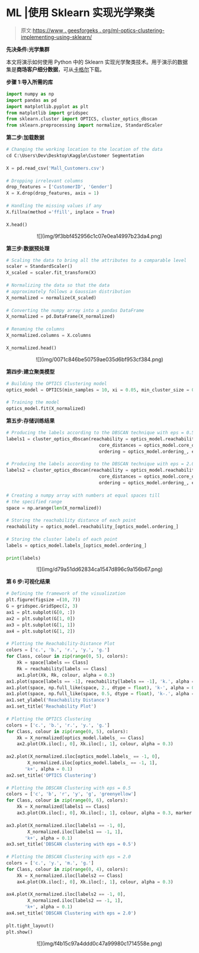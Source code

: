 # ML |使用 Sklearn 实现光学聚类

> 原文:[https://www . geesforgeks . org/ml-optics-clustering-implementing-using-sklearn/](https://www.geeksforgeeks.org/ml-optics-clustering-implementing-using-sklearn/)

**先决条件:光学集群**

本文将演示如何使用 Python 中的 Sklearn 实现光学聚类技术。用于演示的数据集是**商场客户细分数据**，可从[卡格尔](https://www.kaggle.com/vjchoudhary7/customer-segmentation-tutorial-in-python)下载。

**步骤 1:导入所需的库**

```py
import numpy as np
import pandas as pd
import matplotlib.pyplot as plt
from matplotlib import gridspec
from sklearn.cluster import OPTICS, cluster_optics_dbscan
from sklearn.preprocessing import normalize, StandardScaler
```

**第二步:加载数据**

```py
# Changing the working location to the location of the data
cd C:\Users\Dev\Desktop\Kaggle\Customer Segmentation

X = pd.read_csv('Mall_Customers.csv')

# Dropping irrelevant columns
drop_features = ['CustomerID', 'Gender']
X = X.drop(drop_features, axis = 1)

# Handling the missing values if any
X.fillna(method ='ffill', inplace = True)

X.head()
```

<center>![](img/9f3bbf452956c1c07e0ea14997b23da4.png)</center>

**第三步:数据预处理**

```py
# Scaling the data to bring all the attributes to a comparable level
scaler = StandardScaler()
X_scaled = scaler.fit_transform(X)

# Normalizing the data so that the data
# approximately follows a Gaussian distribution
X_normalized = normalize(X_scaled)

# Converting the numpy array into a pandas DataFrame
X_normalized = pd.DataFrame(X_normalized)

# Renaming the columns
X_normalized.columns = X.columns

X_normalized.head()
```

<center>![](img/0071c846be50759ae035d6bf953cf384.png)</center>

**第四步:建立聚类模型**

```py
# Building the OPTICS Clustering model
optics_model = OPTICS(min_samples = 10, xi = 0.05, min_cluster_size = 0.05)

# Training the model
optics_model.fit(X_normalized)
```

**第五步:存储训练结果**

```py
# Producing the labels according to the DBSCAN technique with eps = 0.5
labels1 = cluster_optics_dbscan(reachability = optics_model.reachability_,
                                   core_distances = optics_model.core_distances_,
                                   ordering = optics_model.ordering_, eps = 0.5)

# Producing the labels according to the DBSCAN technique with eps = 2.0
labels2 = cluster_optics_dbscan(reachability = optics_model.reachability_,
                                   core_distances = optics_model.core_distances_,
                                   ordering = optics_model.ordering_, eps = 2)

# Creating a numpy array with numbers at equal spaces till
# the specified range
space = np.arange(len(X_normalized))

# Storing the reachability distance of each point
reachability = optics_model.reachability_[optics_model.ordering_]

# Storing the cluster labels of each point
labels = optics_model.labels_[optics_model.ordering_]

print(labels)
```

<center>![](img/d79a51dd62834ca1547d896c9a156b67.png)</center>

**第 6 步:可视化结果**

```py
# Defining the framework of the visualization
plt.figure(figsize =(10, 7))
G = gridspec.GridSpec(2, 3)
ax1 = plt.subplot(G[0, :])
ax2 = plt.subplot(G[1, 0])
ax3 = plt.subplot(G[1, 1])
ax4 = plt.subplot(G[1, 2])

# Plotting the Reachability-Distance Plot
colors = ['c.', 'b.', 'r.', 'y.', 'g.']
for Class, colour in zip(range(0, 5), colors):
    Xk = space[labels == Class]
    Rk = reachability[labels == Class]
    ax1.plot(Xk, Rk, colour, alpha = 0.3)
ax1.plot(space[labels == -1], reachability[labels == -1], 'k.', alpha = 0.3)
ax1.plot(space, np.full_like(space, 2., dtype = float), 'k-', alpha = 0.5)
ax1.plot(space, np.full_like(space, 0.5, dtype = float), 'k-.', alpha = 0.5)
ax1.set_ylabel('Reachability Distance')
ax1.set_title('Reachability Plot')

# Plotting the OPTICS Clustering
colors = ['c.', 'b.', 'r.', 'y.', 'g.']
for Class, colour in zip(range(0, 5), colors):
    Xk = X_normalized[optics_model.labels_ == Class]
    ax2.plot(Xk.iloc[:, 0], Xk.iloc[:, 1], colour, alpha = 0.3)

ax2.plot(X_normalized.iloc[optics_model.labels_ == -1, 0],
        X_normalized.iloc[optics_model.labels_ == -1, 1],
       'k+', alpha = 0.1)
ax2.set_title('OPTICS Clustering')

# Plotting the DBSCAN Clustering with eps = 0.5
colors = ['c', 'b', 'r', 'y', 'g', 'greenyellow']
for Class, colour in zip(range(0, 6), colors):
    Xk = X_normalized[labels1 == Class]
    ax3.plot(Xk.iloc[:, 0], Xk.iloc[:, 1], colour, alpha = 0.3, marker ='.')

ax3.plot(X_normalized.iloc[labels1 == -1, 0],
        X_normalized.iloc[labels1 == -1, 1],
       'k+', alpha = 0.1)
ax3.set_title('DBSCAN clustering with eps = 0.5')

# Plotting the DBSCAN Clustering with eps = 2.0
colors = ['c.', 'y.', 'm.', 'g.']
for Class, colour in zip(range(0, 4), colors):
    Xk = X_normalized.iloc[labels2 == Class]
    ax4.plot(Xk.iloc[:, 0], Xk.iloc[:, 1], colour, alpha = 0.3)

ax4.plot(X_normalized.iloc[labels2 == -1, 0],
        X_normalized.iloc[labels2 == -1, 1],
       'k+', alpha = 0.1)
ax4.set_title('DBSCAN Clustering with eps = 2.0')

plt.tight_layout()
plt.show()
```

<center>![](img/f4b15c97a4ddd0c47a99980c1714558e.png)</center>